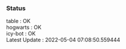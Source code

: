 ### Status


table : OK  
hogwarts : OK  
icy-bot : OK  
Latest Update : 2022-05-04 07:08:50.559444
